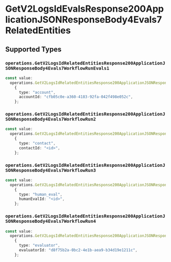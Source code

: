 # GetV2LogsIdEvalsResponse200ApplicationJSONResponseBody4Evals7RelatedEntities


## Supported Types

### `operations.GetV2LogsIdRelatedEntitiesResponse200ApplicationJSONResponseBody4Evals7WorkflowRunEvals1`

```typescript
const value:
  operations.GetV2LogsIdRelatedEntitiesResponse200ApplicationJSONResponseBody4Evals7WorkflowRunEvals1 =
    {
      type: "account",
      accountId: "cfb05c0e-a360-4183-92fa-042f498e052c",
    };
```

### `operations.GetV2LogsIdRelatedEntitiesResponse200ApplicationJSONResponseBody4Evals7WorkflowRun2`

```typescript
const value:
  operations.GetV2LogsIdRelatedEntitiesResponse200ApplicationJSONResponseBody4Evals7WorkflowRun2 =
    {
      type: "contact",
      contactId: "<id>",
    };
```

### `operations.GetV2LogsIdRelatedEntitiesResponse200ApplicationJSONResponseBody4Evals7WorkflowRun3`

```typescript
const value:
  operations.GetV2LogsIdRelatedEntitiesResponse200ApplicationJSONResponseBody4Evals7WorkflowRun3 =
    {
      type: "human_eval",
      humanEvalId: "<id>",
    };
```

### `operations.GetV2LogsIdRelatedEntitiesResponse200ApplicationJSONResponseBody4Evals7WorkflowRun4`

```typescript
const value:
  operations.GetV2LogsIdRelatedEntitiesResponse200ApplicationJSONResponseBody4Evals7WorkflowRun4 =
    {
      type: "evaluator",
      evaluatorId: "d8f75b2a-0bc2-4e1b-aea9-b34d19e1211c",
    };
```

